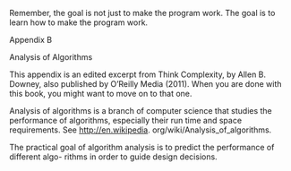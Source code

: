 Remember, the goal is not just to make the program work. The goal is to learn how to make the program work.

Appendix B

Analysis of Algorithms

This appendix is an edited excerpt from Think Complexity, by Allen B. Downey, also published by O’Reilly Media (2011). When you are done with this book, you might want to move on to that one.

Analysis of algorithms is a branch of computer science that studies the performance of algorithms, especially their run time and space requirements. See http://en.wikipedia. org/wiki/Analysis_of_algorithms.

The practical goal of algorithm analysis is to predict the performance of different algo- rithms in order to guide design decisions.